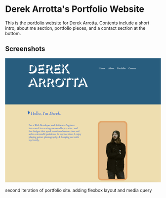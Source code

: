 # Derek Arrotta's Portfolio Website

This is the [portfolio website](https://derek-arrotta.github.io/portfolio-site-v2/) for Derek Arrotta. Contents include a short intro, about me section, portfolio pieces, and a contact section at the bottom.  

## Screenshots

![intro](images/screenshot-intro.png)

 second iteration of portfolio site. adding flexbox layout and media query
